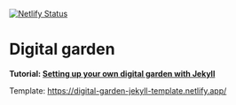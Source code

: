 [![Netlify Status](https://api.netlify.com/api/v1/badges/8cfa8785-8df8-4aad-ad35-8f1c790b8baf/deploy-status)](https://app.netlify.com/sites/digital-garden-jekyll-template/deploys)

# Digital garden

**Tutorial: [Setting up your own digital garden with Jekyll](https://maximevaillancourt.com/blog/setting-up-your-own-digital-garden-with-jekyll)**

Template: https://digital-garden-jekyll-template.netlify.app/

